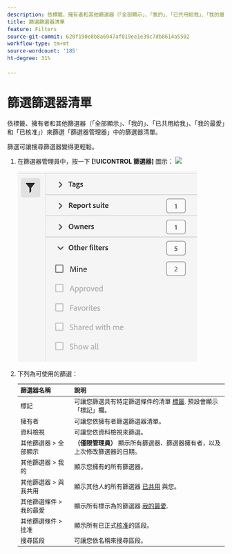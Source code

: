 ```yaml
---
description: 依標籤、擁有者和其他篩選器（「全部顯示」、「我的」、「已共用給我」、「我的最愛」和「已核准」）進行篩選。
title: 篩選篩選器清單
feature: Filters
source-git-commit: 620f190e8b8a6947af019ee1e39c7db8614a5502
workflow-type: tm+mt
source-wordcount: '185'
ht-degree: 31%

---
```


# 篩選篩選器清單

依標籤、擁有者和其他篩選器（「全部顯示」、「我的」、「已共用給我」、「我的最愛」和「已核准」）來篩選「篩選器管理器」中的篩選器清單。

篩選可讓搜尋篩選器變得更輕鬆。

1. 在篩選器管理員中，按一下 **[!UICONTROL 篩選器]** 圖示：  ![](https://spectrum.adobe.com/static/icons/workflow_18/Smock_Filter_18_N.svg)

   ![](assets/filtering.png)

2. 下列為可使用的篩選：

   | 篩選器名稱 | 說明 |
   |---|---|
   | 標記 | 可讓您篩選具有特定篩選條件的清單 [標籤](/help/components/filters/filters-tag.md). 預設會顯示「標記」欄。 |
   | 擁有者 | 可讓您依擁有者篩選篩選器清單。 |
   | 資料檢視 | 可讓您依資料檢視來篩選。 |
   | 其他篩選器 > 全部顯示 | **（僅限管理員）** 顯示所有篩選器、篩選器擁有者，以及上次修改篩選器的日期。 |
   | 其他篩選器 > 我的 | 顯示您擁有的所有篩選器。 |
   | 其他篩選器 > 與我共用 | 顯示其他人的所有篩選器 [已共用](/help/components/filters/filters-share.md) 與您。 |
   | 其他篩選條件 > 我的最愛 | 顯示所有標示為的篩選器 [我的最愛](/help/components/filters/filters-favorite.md). |
   | 其他篩選條件 > 批准 | 顯示所有已正式[核准](/help/components/filters/filters-approve.md)的區段。 |
   | 搜尋區段 | 可讓您依名稱來搜尋區段。 |
